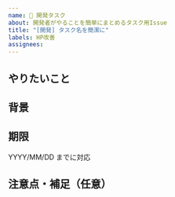 ```yaml
---
name: 🚧 開発タスク
about: 開発者がやることを簡単にまとめるタスク用Issue
title: "[開発] タスク名を簡潔に"
labels: HP改善
assignees: 
---
```


## やりたいこと

## 背景

## 期限

YYYY/MM/DD までに対応

## 注意点・補足（任意）
